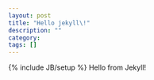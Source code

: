 ```yaml
---
layout: post
title: "Hello jekyll\!"
description: ""
category: 
tags: []
---
```

{% include JB/setup %}
Hello from Jekyll\!
